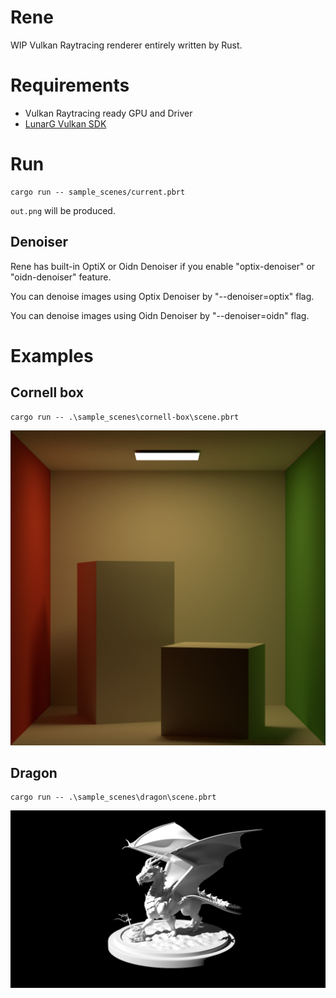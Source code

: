 # Rene

WIP Vulkan Raytracing renderer entirely written by Rust.

# Requirements

- Vulkan Raytracing ready GPU and Driver
- [LunarG Vulkan SDK](https://www.lunarg.com/vulkan-sdk/)
# Run

```
cargo run -- sample_scenes/current.pbrt
```

`out.png` will be produced.

## Denoiser

Rene has built-in OptiX or Oidn Denoiser if you enable "optix-denoiser" or "oidn-denoiser" feature.

You can denoise images using Optix Denoiser by "--denoiser=optix" flag.

You can denoise images using Oidn Denoiser by "--denoiser=oidn" flag.

# Examples

## Cornell box

```
cargo run -- .\sample_scenes\cornell-box\scene.pbrt
```

![Cornell box](images/cornell-box.png)

## Dragon

```
cargo run -- .\sample_scenes\dragon\scene.pbrt
```

![dragon](images/dragon.png)